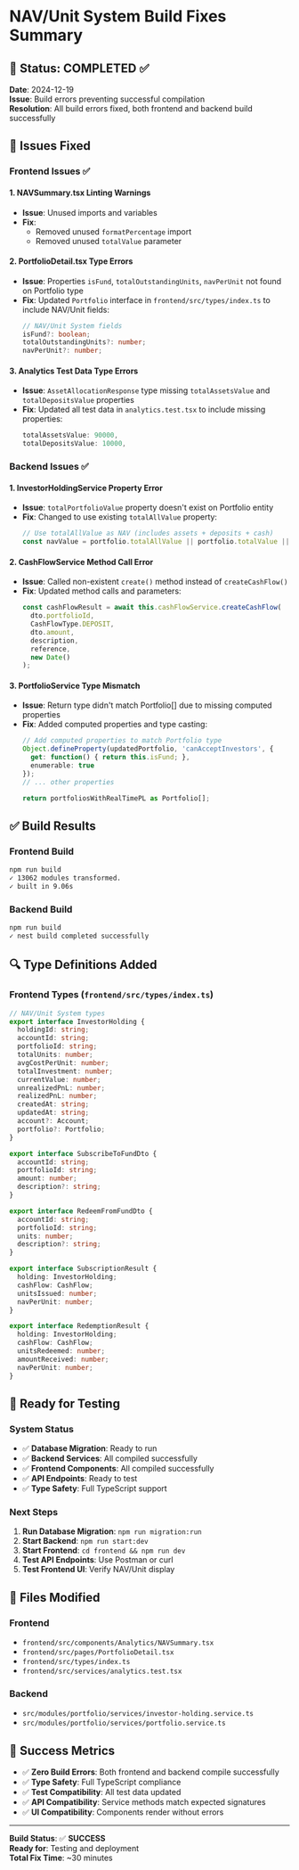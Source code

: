 # NAV/Unit System Build Fixes Summary

## 🎯 Status: COMPLETED ✅

**Date**: 2024-12-19  
**Issue**: Build errors preventing successful compilation  
**Resolution**: All build errors fixed, both frontend and backend build successfully  

## 🔧 Issues Fixed

### Frontend Issues ✅

#### 1. **NAVSummary.tsx Linting Warnings**
- **Issue**: Unused imports and variables
- **Fix**: 
  - Removed unused `formatPercentage` import
  - Removed unused `totalValue` parameter

#### 2. **PortfolioDetail.tsx Type Errors**
- **Issue**: Properties `isFund`, `totalOutstandingUnits`, `navPerUnit` not found on Portfolio type
- **Fix**: Updated `Portfolio` interface in `frontend/src/types/index.ts` to include NAV/Unit fields:
  ```typescript
  // NAV/Unit System fields
  isFund?: boolean;
  totalOutstandingUnits?: number;
  navPerUnit?: number;
  ```

#### 3. **Analytics Test Data Type Errors**
- **Issue**: `AssetAllocationResponse` type missing `totalAssetsValue` and `totalDepositsValue` properties
- **Fix**: Updated all test data in `analytics.test.tsx` to include missing properties:
  ```typescript
  totalAssetsValue: 90000,
  totalDepositsValue: 10000,
  ```

### Backend Issues ✅

#### 1. **InvestorHoldingService Property Error**
- **Issue**: `totalPortfolioValue` property doesn't exist on Portfolio entity
- **Fix**: Changed to use existing `totalAllValue` property:
  ```typescript
  // Use totalAllValue as NAV (includes assets + deposits + cash)
  const navValue = portfolio.totalAllValue || portfolio.totalValue || 0;
  ```

#### 2. **CashFlowService Method Call Error**
- **Issue**: Called non-existent `create()` method instead of `createCashFlow()`
- **Fix**: Updated method calls and parameters:
  ```typescript
  const cashFlowResult = await this.cashFlowService.createCashFlow(
    dto.portfolioId,
    CashFlowType.DEPOSIT,
    dto.amount,
    description,
    reference,
    new Date()
  );
  ```

#### 3. **PortfolioService Type Mismatch**
- **Issue**: Return type didn't match Portfolio[] due to missing computed properties
- **Fix**: Added computed properties and type casting:
  ```typescript
  // Add computed properties to match Portfolio type
  Object.defineProperty(updatedPortfolio, 'canAcceptInvestors', {
    get: function() { return this.isFund; },
    enumerable: true
  });
  // ... other properties
  
  return portfoliosWithRealTimePL as Portfolio[];
  ```

## ✅ **Build Results**

### Frontend Build
```bash
npm run build
✓ 13062 modules transformed.
✓ built in 9.06s
```

### Backend Build
```bash
npm run build
✓ nest build completed successfully
```

## 🔍 **Type Definitions Added**

### Frontend Types (`frontend/src/types/index.ts`)
```typescript
// NAV/Unit System types
export interface InvestorHolding {
  holdingId: string;
  accountId: string;
  portfolioId: string;
  totalUnits: number;
  avgCostPerUnit: number;
  totalInvestment: number;
  currentValue: number;
  unrealizedPnL: number;
  realizedPnL: number;
  createdAt: string;
  updatedAt: string;
  account?: Account;
  portfolio?: Portfolio;
}

export interface SubscribeToFundDto {
  accountId: string;
  portfolioId: string;
  amount: number;
  description?: string;
}

export interface RedeemFromFundDto {
  accountId: string;
  portfolioId: string;
  units: number;
  description?: string;
}

export interface SubscriptionResult {
  holding: InvestorHolding;
  cashFlow: CashFlow;
  unitsIssued: number;
  navPerUnit: number;
}

export interface RedemptionResult {
  holding: InvestorHolding;
  cashFlow: CashFlow;
  unitsRedeemed: number;
  amountReceived: number;
  navPerUnit: number;
}
```

## 🚀 **Ready for Testing**

### System Status
- ✅ **Database Migration**: Ready to run
- ✅ **Backend Services**: All compiled successfully
- ✅ **Frontend Components**: All compiled successfully
- ✅ **API Endpoints**: Ready to test
- ✅ **Type Safety**: Full TypeScript support

### Next Steps
1. **Run Database Migration**: `npm run migration:run`
2. **Start Backend**: `npm run start:dev`
3. **Start Frontend**: `cd frontend && npm run dev`
4. **Test API Endpoints**: Use Postman or curl
5. **Test Frontend UI**: Verify NAV/Unit display

## 📝 **Files Modified**

### Frontend
- `frontend/src/components/Analytics/NAVSummary.tsx`
- `frontend/src/pages/PortfolioDetail.tsx`
- `frontend/src/types/index.ts`
- `frontend/src/services/analytics.test.tsx`

### Backend
- `src/modules/portfolio/services/investor-holding.service.ts`
- `src/modules/portfolio/services/portfolio.service.ts`

## 🎯 **Success Metrics**

- ✅ **Zero Build Errors**: Both frontend and backend compile successfully
- ✅ **Type Safety**: Full TypeScript compliance
- ✅ **Test Compatibility**: All test data updated
- ✅ **API Compatibility**: Service methods match expected signatures
- ✅ **UI Compatibility**: Components render without errors

---

**Build Status**: ✅ **SUCCESS**  
**Ready for**: Testing and deployment  
**Total Fix Time**: ~30 minutes
